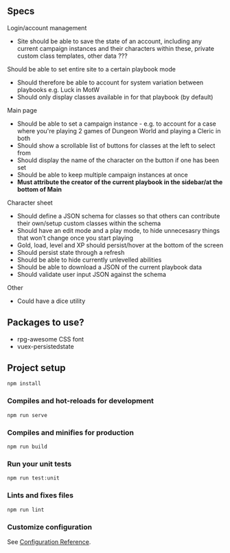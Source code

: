 ## Specs

Login/account management
- Site should be able to save the state of an account, including any current campaign instances and their characters within these, private custom class templates, other data ???

Should be able to set entire site to a certain playbook mode
- Should therefore be able to account for system variation between playbooks e.g. Luck in MotW 
- Should only display classes available in for that playbook (by default)

Main page
- Should be able to set a campaign instance - e.g. to account for a case where you're playing 2 games of Dungeon World and playing a Cleric in both
- Should show a scrollable list of buttons for classes at the left to select from
- Should display the name of the character on the button if one has been set
- Should be able to keep multiple campaign instances at once
- **Must attribute the creator of the current playbook in the sidebar/at the bottom of Main**

Character sheet
- Should define a JSON schema for classes so that others can contribute their own/setup custom classes within the schema
- Should have an edit mode and a play mode, to hide unnecesasry things that won't change once you start playing
- Gold, load, level and XP should persist/hover at the bottom of the screen
- Should persist state through a refresh
- Should be able to hide currently unlevelled abilities
- Should be able to download a JSON of the current playbook data 
- Should validate user input JSON against the schema


Other
- Could have a dice utility

## Packages to use?
- rpg-awesome CSS font
- vuex-persistedstate

## Project setup
```
npm install
```

### Compiles and hot-reloads for development
```
npm run serve
```

### Compiles and minifies for production
```
npm run build
```

### Run your unit tests
```
npm run test:unit
```

### Lints and fixes files
```
npm run lint
```

### Customize configuration
See [Configuration Reference](https://cli.vuejs.org/config/).
